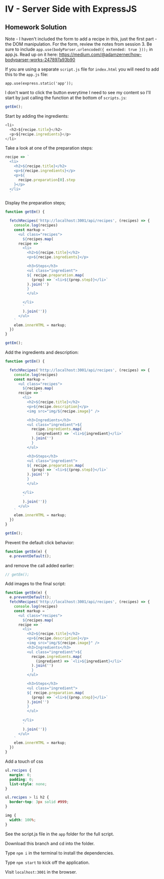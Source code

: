 # IV - Server Side with ExpressJS

## Homework Solution

Note - I haven't included the form to add a recipe in this, just the first part - the DOM manipulation. For the form, review the notes from session 3. Be sure to include `app.use(bodyParser.urlencoded({ extended: true }));` in app.js. Read up on it here: https://medium.com/@adamzerner/how-bodyparser-works-247897a93b90

If you are using a separate `script.js` file for `index.html` you will need to add this to the `app.js` file:

`app.use(express.static('app'));`

I don't want to click the button everytime I need to see my content so I'll start by just calling the function at the bottom of `scripts.js`:

```js
getEm();
```

Start by adding the ingredients:

```js
<li>
  <h2>${recipe.title}</h2>
  <p>${recipe.ingredients}</p>
</li>
```

Take a look at one of the preparation steps:

```js
recipe => `
  <li>
    <h2>${recipe.title}</h2>
    <p>${recipe.ingredients}</p>
    <p>${
      recipe.preparation[0].step
    }</p>
  </li>
  `
```

Display the preparation steps;

```js
function getEm() {

  fetchRecipes('http://localhost:3001/api/recipes', (recipes) => {
    console.log(recipes)
    const markup = `
      <ul class="recipes">
        ${recipes.map(
      recipe => `
        <li>
          <h2>${recipe.title}</h2>
          <p>${recipe.ingredients}</p>

          <h3>Steps</h3>
          <ul class="ingredient">
          ${ recipe.preparation.map(
            (prep) => `<li>${(prep.step)}</li>`
          ).join('')
          }
          </ul>

        </li>
        `
        ).join('')}
      </ul>
    `
    elem.innerHTML = markup;
  })
}

getEm();
```

Add the ingredients and description:

```js
function getEm() {

  fetchRecipes('http://localhost:3001/api/recipes', (recipes) => {
    console.log(recipes)
    const markup = `
      <ul class="recipes">
        ${recipes.map(
      recipe => `
        <li>
          <h2>${recipe.title}</h2>
          <p>${recipe.description}</p>
          <img src="img/${recipe.image}" />

          <h3>Ingredients</h3>
          <ul class="ingredient">${
            recipe.ingredients.map(
              (ingredient) => `<li>${ingredient}</li>`
            ).join('')
            }
          </ul>

          <h3>Steps</h3>
          <ul class="ingredient">
          ${ recipe.preparation.map(
            (prep) => `<li>${(prep.step)}</li>`
          ).join('')
          }
          </ul>

        </li>
        `
        ).join('')}
      </ul>
    `
    elem.innerHTML = markup;
  })
}

getEm();
```

Prevent the default click behavior:

```js
function getEm(e) {
  e.preventDefault();
```

and remove the call added earlier:

```js
// getEm();
```

Add images to the final script:


```js
function getEm(e) {
  e.preventDefault();
  fetchRecipes('http://localhost:3001/api/recipes', (recipes) => {
    console.log(recipes)
    const markup = `
      <ul class="recipes">
        ${recipes.map(
      recipe => `
        <li>
          <h2>${recipe.title}</h2>
          <p>${recipe.description}</p>
          <img src="img/${recipe.image}" />
          <h3>Ingredients</h3>
          <ul class="ingredient">${
            recipe.ingredients.map(
              (ingredient) => `<li>${ingredient}</li>`
            ).join('')
            }
          </ul>

          <h3>Steps</h3>
          <ul class="ingredient">
          ${ recipe.preparation.map(
            (prep) => `<li>${(prep.step)}</li>`
          ).join('')
          }
          </ul>
          
        </li>
        `
        ).join('')}
      </ul>
    `
    elem.innerHTML = markup;
  })
}
```

Add a touch of css

```css
ul.recipes {
  margin: 0;
  padding: 0;
  list-style: none;
}

ul.recipes > li h2 {
  border-top: 3px solid #999;
}

img {
  width: 100%;
}
```

See the script.js file in the `app` folder for the full script.

Download this branch and cd into the folder. 

Type `npm i` in the terminal to install the dependencies.

Type `npm start` to kick off the application.

Visit `localhost:3001` in the browser.

